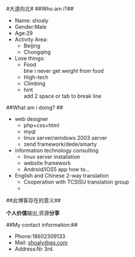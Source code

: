 #大道向北#
##Who am i?##

* Name: shoaly
* Gender:Male
* Age:29
* Activity Area:
	- Beijing
	- Chongqing
* Love things:
	- Food	
 btw i never get weight from food
	- High-tech
	- Climbing
	- hint	
add 2 space or tab to break line


##What am i doing? ##
* web designer
	- php+css+html
	- myql
	- linux server/windows 2003 server
	- zend framework/dede/smarty
* information technology consulting
	- linux server installation
	- website framework
	- Android/IOS5 app how to...
* English and Chinese 2-way translation 
	- Cooperation with TCSISU translation group
	- 




##此博客存在的意义##

**个人价值**输出,资源**分享**


##My contact information:##

-	Phone:18602309133
-	Mail: <shoaly@qq.com>
-	Address:Nr 3rd. 





